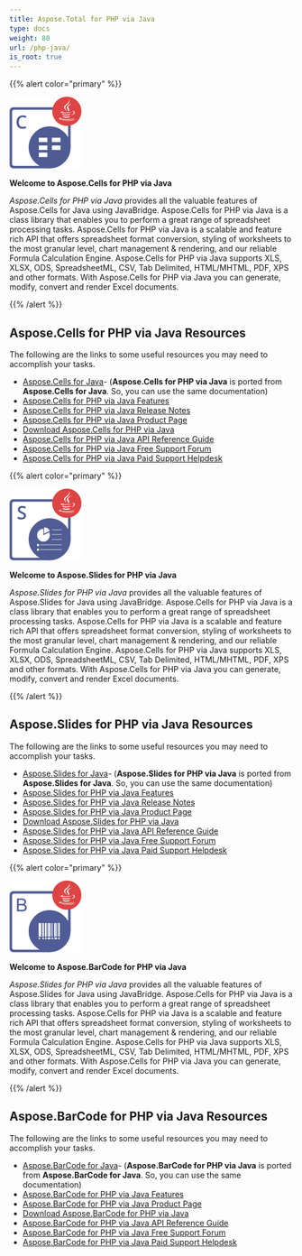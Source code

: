 ```yaml
---
title: Aspose.Total for PHP via Java
type: docs
weight: 80
url: /php-java/
is_root: true
---
```


{{% alert color="primary" %}}

![Aspose.Cells for PHP via Java](aspose_cells-for-php-via-java.png)

**Welcome to Aspose.Cells for PHP via Java**

_Aspose.Cells for PHP via Java_ provides all the valuable features of Aspose.Cells for Java using JavaBridge. Aspose.Cells for PHP via Java is a class library that enables you to perform a great range of spreadsheet processing tasks. Aspose.Cells for PHP via Java is a scalable and feature rich API that offers spreadsheet format conversion, styling of worksheets to the most granular level, chart management & rendering, and our reliable Formula Calculation Engine. Aspose.Cells for PHP via Java supports XLS, XLSX, ODS, SpreadsheetML, CSV, Tab Delimited, HTML/MHTML, PDF, XPS and other formats. With Aspose.Cells for PHP via Java you can generate, modify, convert and render Excel documents.

{{% /alert %}}

## **Aspose.Cells for PHP via Java Resources**

The following are the links to some useful resources you may need to accomplish your tasks.

- [Aspose.Cells for Java](https://docs.aspose.com/cells/java/)- (**Aspose.Cells for PHP via Java** is ported from **Aspose.Cells for Java**. So, you can use the same documentation)
- [Aspose.Cells for PHP via Java Features](https://docs.aspose.com/slides/php-java/features-overview/)
- [Aspose.Cells for PHP via Java Release Notes](https://docs.aspose.com/cells/phpjava/release-notes/)
- [Aspose.Cells for PHP via Java Product Page](https://products.aspose.com/cells/php-java/)
- [Download Aspose.Cells for PHP via Java](https://releases.aspose.com/cells/php/)
- [Aspose.Cells for PHP via Java API Reference Guide](https://reference.aspose.com/cells/php)
- [Aspose.Cells for PHP via Java Free Support Forum](https://forum.aspose.com/)
- [Aspose.Cells for PHP via Java Paid Support Helpdesk](https://helpdesk.aspose.com/)

{{% alert color="primary" %}}

![Aspose.Slides for PHP via Java](aspose_slides-for-php-via-java.png)

**Welcome to Aspose.Slides for PHP via Java**

_Aspose.Slides for PHP via Java_ provides all the valuable features of Aspose.Slides for Java using JavaBridge. Aspose.Cells for PHP via Java is a class library that enables you to perform a great range of spreadsheet processing tasks. Aspose.Cells for PHP via Java is a scalable and feature rich API that offers spreadsheet format conversion, styling of worksheets to the most granular level, chart management & rendering, and our reliable Formula Calculation Engine. Aspose.Cells for PHP via Java supports XLS, XLSX, ODS, SpreadsheetML, CSV, Tab Delimited, HTML/MHTML, PDF, XPS and other formats. With Aspose.Cells for PHP via Java you can generate, modify, convert and render Excel documents.

{{% /alert %}}

## **Aspose.Slides for PHP via Java Resources**

The following are the links to some useful resources you may need to accomplish your tasks.

- [Aspose.Slides for Java](https://docs.aspose.com/slides/java/)- (**Aspose.Slides for PHP via Java** is ported from **Aspose.Slides for Java**. So, you can use the same documentation)
- [Aspose.Slides for PHP via Java Features](https://docs.aspose.com/slides/php-java/features-overview/)
- [Aspose.Slides for PHP via Java Release Notes](https://docs.aspose.com/slides/php-java/release-notes/)
- [Aspose.Slides for PHP via Java Product Page](https://products.aspose.com/slides/php-java/)
- [Download Aspose.Slides for PHP via Java](https://releases.aspose.com/slides/php-java/)
- [Aspose.Slides for PHP via Java API Reference Guide](https://reference.aspose.com/slides/)
- [Aspose.Slides for PHP via Java Free Support Forum](https://forum.aspose.com/)
- [Aspose.Slides for PHP via Java Paid Support Helpdesk](https://helpdesk.aspose.com/)

{{% alert color="primary" %}}

![Aspose.BarCode for PHP via Java](aspose_barcode-for-php-via-java.png)

**Welcome to Aspose.BarCode for PHP via Java**

_Aspose.Slides for PHP via Java_ provides all the valuable features of Aspose.Slides for Java using JavaBridge. Aspose.Cells for PHP via Java is a class library that enables you to perform a great range of spreadsheet processing tasks. Aspose.Cells for PHP via Java is a scalable and feature rich API that offers spreadsheet format conversion, styling of worksheets to the most granular level, chart management & rendering, and our reliable Formula Calculation Engine. Aspose.Cells for PHP via Java supports XLS, XLSX, ODS, SpreadsheetML, CSV, Tab Delimited, HTML/MHTML, PDF, XPS and other formats. With Aspose.Cells for PHP via Java you can generate, modify, convert and render Excel documents.

{{% /alert %}}

## **Aspose.BarCode for PHP via Java Resources**

The following are the links to some useful resources you may need to accomplish your tasks.

- [Aspose.BarCode for Java](https://docs.aspose.com/barcode/java/)- (**Aspose.BarCode for PHP via Java** is ported from **Aspose.BarCode for Java**. So, you can use the same documentation)
- [Aspose.BarCode for PHP via Java Features](https://docs.aspose.com/barcode/java/aspose-barcode-for-php-via-java-features/)
- [Aspose.BarCode for PHP via Java Product Page](https://products.aspose.com/barcode/php-java/)
- [Download Aspose.BarCode for PHP via Java](https://releases.aspose.com/barcode/php/)
- [Aspose.BarCode for PHP via Java API Reference Guide](https://reference.aspose.com/barcode/php/)
- [Aspose.BarCode for PHP via Java Free Support Forum](https://forum.aspose.com/)
- [Aspose.BarCode for PHP via Java Paid Support Helpdesk](https://helpdesk.aspose.com/)
